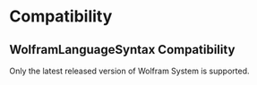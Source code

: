 
# Compatibility


## WolframLanguageSyntax Compatibility

Only the latest released version of Wolfram System is supported.
